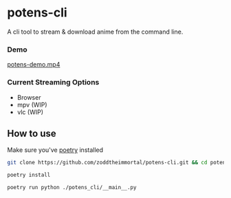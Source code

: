 # potens-cli

A cli tool to stream & download anime from the command line.

### Demo

[potens-demo.mp4](./resources/demo.mp4)

### Current Streaming Options

-   Browser
-   mpv (WIP)
-   vlc (WIP)

## How to use

Make sure you've [poetry](https://python-poetry.org/docs/#installation) installed

```sh
git clone https://github.com/zoddtheimmortal/potens-cli.git && cd potens-cli

poetry install

poetry run python ./potens_cli/__main__.py
```
